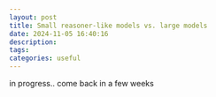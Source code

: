 ```yaml
---
layout: post
title: Small reasoner-like models vs. large models
date: 2024-11-05 16:40:16
description:
tags:
categories: useful
---
```


in progress.. come back in a few weeks

